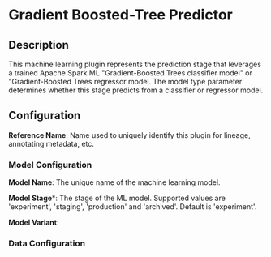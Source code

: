 
# Gradient Boosted-Tree Predictor

## Description
This machine learning plugin represents the prediction stage that leverages a trained Apache Spark ML 
"Gradient-Boosted Trees classifier model" or "Gradient-Boosted Trees regressor model. The model type 
parameter determines whether this stage predicts from a classifier or regressor model.

## Configuration
**Reference Name**: Name used to uniquely identify this plugin for lineage, annotating metadata, etc.

### Model Configuration
**Model Name**: The unique name of the machine learning model.

**Model Stage***: The stage of the ML model. Supported values are 'experiment', 'staging', 'production'
and 'archived'. Default is 'experiment'.

**Model Variant**:

### Data Configuration
